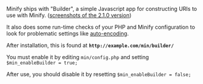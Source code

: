 Minify ships with "Builder", a simple Javascript app for constructing URIs to use with Minify. ([screenshots of the 2.1.0 version](http://www.mrclay.org/index.php/2008/09/19/minify-21-on-mrclayorg/))

It also does some run-time checks of your PHP and Minify configuration to look for problematic settings like [auto-encoding](http://code.google.com/p/minify/wiki/CommonProblems#Output_is_distorted/random_chars).

After installation, this is found at **`http://example.com/min/builder/`**

You must enable it by editing `min/config.php` and setting `$min_enableBuilder = true;`

After use, you should disable it by resetting `$min_enableBuilder = false;`